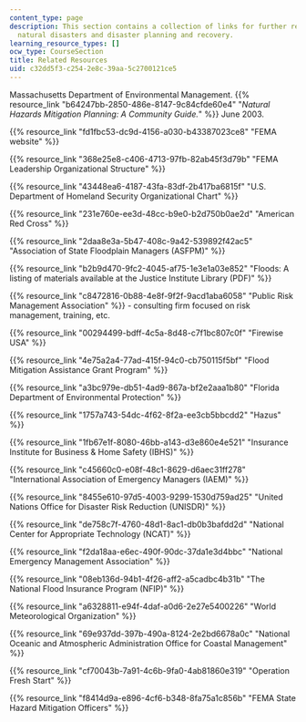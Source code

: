 ```yaml
---
content_type: page
description: This section contains a collection of links for further reading about
  natural disasters and disaster planning and recovery.
learning_resource_types: []
ocw_type: CourseSection
title: Related Resources
uid: c32dd5f3-c254-2e8c-39aa-5c2700121ce5
---
```


Massachusetts Department of Environmental Management. {{% resource_link "b64247bb-2850-486e-8147-9c84cfde60e4" "_Natural Hazards Mitigation Planning: A Community Guide._" %}} June 2003.

{{% resource_link "fd1fbc53-dc9d-4156-a030-b43387023ce8" "FEMA website" %}}

{{% resource_link "368e25e8-c406-4713-97fb-82ab45f3d79b" "FEMA Leadership Organizational Structure" %}}

{{% resource_link "43448ea6-4187-43fa-83df-2b417ba6815f" "U.S. Department of Homeland Security Organizational Chart" %}}

{{% resource_link "231e760e-ee3d-48cc-b9e0-b2d750b0ae2d" "American Red Cross" %}}

{{% resource_link "2daa8e3a-5b47-408c-9a42-539892f42ac5" "Association of State Floodplain Managers (ASFPM)" %}}

{{% resource_link "b2b9d470-9fc2-4045-af75-1e3e1a03e852" "Floods: A listing of materials available at the Justice Institute Library (PDF)" %}}

{{% resource_link "c8472816-0b88-4e8f-9f2f-9acd1aba6058" "Public Risk Management Association" %}} - consulting firm focused on risk management, training, etc.

{{% resource_link "00294499-bdff-4c5a-8d48-c7f1bc807c0f" "Firewise USA" %}}

{{% resource_link "4e75a2a4-77ad-415f-94c0-cb750115f5bf" "Flood Mitigation Assistance Grant Program" %}}

{{% resource_link "a3bc979e-db51-4ad9-867a-bf2e2aaa1b80" "Florida Department of Environmental Protection" %}}

{{% resource_link "1757a743-54dc-4f62-8f2a-ee3cb5bbcdd2" "Hazus" %}}

{{% resource_link "1fb67e1f-8080-46bb-a143-d3e860e4e521" "Insurance Institute for Business & Home Safety (IBHS)" %}}

{{% resource_link "c45660c0-e08f-48c1-8629-d6aec31ff278" "International Association of Emergency Managers (IAEM)" %}}

{{% resource_link "8455e610-97d5-4003-9299-1530d759ad25" "United Nations Office for Disaster Risk Reduction (UNISDR)" %}}

{{% resource_link "de758c7f-4760-48d1-8ac1-db0b3bafdd2d" "National Center for Appropriate Technology (NCAT)" %}}

{{% resource_link "f2da18aa-e6ec-490f-90dc-37da1e3d4bbc" "National Emergency Management Association" %}}

{{% resource_link "08eb136d-94b1-4f26-aff2-a5cadbc4b31b" "The National Flood Insurance Program (NFIP)" %}}

{{% resource_link "a6328811-e94f-4daf-a0d6-2e27e5400226" "World Meteorological Organization" %}}

{{% resource_link "69e937dd-397b-490a-8124-2e2bd6678a0c" "National Oceanic and Atmospheric Administration Office for Coastal Management" %}}

{{% resource_link "cf70043b-7a91-4c6b-9fa0-4ab81860e319" "Operation Fresh Start" %}}

{{% resource_link "f8414d9a-e896-4cf6-b348-8fa75a1c856b" "FEMA State Hazard Mitigation Officers" %}}